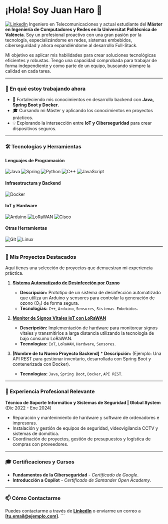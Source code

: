 # ¡Hola! Soy Juan Haro 👋

[![LinkedIn](https://img.shields.io/badge/LinkedIn-Juan%20Haro-0077B5?style=for-the-badge&logo=linkedin)](https://www.linkedin.com/in/juan-haro-valle/) Ingeniero en Telecomunicaciones y actual estudiante del **Máster en Ingeniería de Computadores y Redes en la Universitat Politècnica de València**. Soy un profesional proactivo con una gran pasión por la tecnología, especializándome en redes, sistemas embebidos, ciberseguridad y ahora expandiéndome al desarrollo Full-Stack.

Mi objetivo es aplicar mis habilidades para crear soluciones tecnológicas eficientes y robustas. Tengo una capacidad comprobada para trabajar de forma independiente y como parte de un equipo, buscando siempre la calidad en cada tarea.

---

### 🌱 En qué estoy trabajando ahora

* 🔭 Fortaleciendo mis conocimientos en desarrollo backend con **Java, Spring Boot y Docker**.
* 🎓 Cursando mi Máster y aplicando los conocimientos en proyectos prácticos.
* 💡 Explorando la intersección entre **IoT y Ciberseguridad** para crear dispositivos seguros.

---

### 🛠️ Tecnologías y Herramientas

#### **Lenguajes de Programación**
![Java](https://img.shields.io/badge/Java-ED8B00?style=for-the-badge&logo=openjdk&logoColor=white)
![Spring](https://img.shields.io/badge/Spring-6DB33F?style=for-the-badge&logo=spring&logoColor=white)
![Python](https://img.shields.io/badge/Python-3776AB?style=for-the-badge&logo=python&logoColor=white)
![C++](https://img.shields.io/badge/C%2B%2B-00599C?style=for-the-badge&logo=c%2B%2B&logoColor=white)
![JavaScript](https://img.shields.io/badge/JavaScript-F7DF1E?style=for-the-badge&logo=javascript&logoColor=black)

#### **Infraestructura y Backend**
![Docker](https://img.shields.io/badge/Docker-2496ED?style=for-the-badge&logo=docker&logoColor=white)

#### **IoT y Hardware**
![Arduino](https://img.shields.io/badge/Arduino-00979D?style=for-the-badge&logo=arduino&logoColor=white)
![LoRaWAN](https://img.shields.io/badge/LoRaWAN-1A4A7C?style=for-the-badge&logo=lora&logoColor=white)
![Cisco](https://img.shields.io/badge/Cisco_Packet_Tracer-005073?style=for-the-badge&logo=cisco&logoColor=white)

#### **Otras Herramientas**
![Git](https://img.shields.io/badge/Git-F05032?style=for-the-badge&logo=git&logoColor=white)
![Linux](https://img.shields.io/badge/Linux-FCC624?style=for-the-badge&logo=linux&logoColor=black)

---

### 🚀 Mis Proyectos Destacados

Aquí tienes una selección de proyectos que demuestran mi experiencia práctica.

1.  **[Sistema Automatizado de Desinfección por Ozono](https://github.com/JuanKHaro23/SISTEMA-DE-DESINFECCI-N-AUTOMATIZADO-POR-OZONO-O3-)**
    * **Descripción:** Prototipo de un sistema de desinfección automatizado que utiliza un Arduino y sensores para controlar la generación de ozono (O₃) de forma segura.
    * **Tecnologías:** `C++`, `Arduino`, `Sensores`, `Sistemas Embebidos`.

2.  **[Monitor de Signos Vitales IoT con LoRaWAN](https://github.com/JuanKHaro23/Implementacion_de_accesorios_para_monitorear_signos_vitales_IoT_LoRaWAN)**
    * **Descripción:** Implementación de hardware para monitorear signos vitales y transmitirlos a larga distancia utilizando la tecnología de bajo consumo LoRaWAN.
    * **Tecnologías:** `IoT`, `LoRaWAN`, `Hardware`, `Sensores`.

3.  **[Nombre de tu Nuevo Proyecto Backend]** * **Descripción:** (Ejemplo: Una API REST para gestionar inventario, desarrollada con Spring Boot y contenerizada con Docker).
    * **Tecnologías:** `Java`, `Spring Boot`, `Docker`, `API REST`.

---

### 💼 Experiencia Profesional Relevante

**Técnico de Soporte Informático y Sistemas de Seguridad | Global System** (Dic 2022 - Ene 2024)
* Reparación y mantenimiento de hardware y software de ordenadores e impresoras.
* Instalación y gestión de equipos de seguridad, videovigilancia CCTV y sistemas de domótica.
* Coordinación de proyectos, gestión de presupuestos y logística de compras con proveedores.

---

### 🎓 Certificaciones y Cursos

* **Fundamentos de la Ciberseguridad** - _Certificado de Google_.
* **Introducción a Copilot** - _Certificado de Santander Open Academy_.

---

### 📫 Cómo Contactarme

Puedes contactarme a través de [**LinkedIn**](https://www.linkedin.com/in/juan-haro-valle/) o enviarme un correo a **[tu.email@ejemplo.com]**. ```
